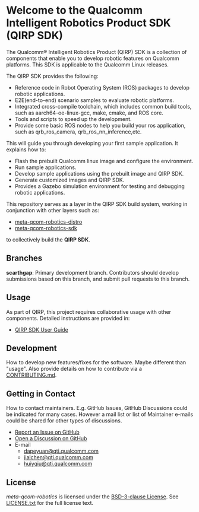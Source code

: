 # Welcome to the Qualcomm Intelligent Robotics Product SDK (QIRP SDK)

The Qualcomm® Intelligent Robotics Product (QIRP) SDK is a collection of components that enable you to develop robotic features on Qualcomm platforms. This SDK is applicable to the Qualcomm Linux releases.

The QIRP SDK provides the following:
- Reference code in Robot Operating System (ROS) packages to develop robotic applications.
- E2E(end-to-end) scenario samples to evaluate robotic platforms.
- Integrated cross-compile toolchain, which includes common build tools, such as aarch64-oe-linux-gcc, make, cmake, and ROS core.
- Tools and scripts to speed up the development.
- Provide some basic ROS nodes to help you build your ros application, such as qrb_ros_camera, qrb_ros_nn_inference,etc.

This will guide you through developing your first sample application. It explains how to:
- Flash the prebuilt Qualcomm linux image and configure the environment.
- Run sample applications.
- Develop sample applications using the prebuilt image and QIRP SDK.
- Generate customized images and QIRP SDK.
- Provides a Gazebo simulation environment for testing and debugging robotic applications.

This repository serves as a ​​layer in the QIRP SDK build system​​, working in conjunction with other layers such as:
- [meta-qcom-robotics-distro](https://github.com/qualcomm-linux/meta-qcom-robotics-distro.git) 
- [meta-qcom-robotics-sdk](https://github.com/qualcomm-linux/meta-qcom-robotics-sdk.git) 

to collectively build the **QIRP SDK**.

## Branches

**scarthgap**: Primary development branch. Contributors should develop submissions based on this branch, and submit pull requests to this branch.

## Usage

As part of QIRP, this project requires ​​collaborative usage with other components​​. Detailed instructions are provided in:
- [QIRP SDK User Guide](https://docs.qualcomm.com/bundle/publicresource/topics/80-70018-265/introduction_1.html?vproduct=1601111740013072&version=1.4&facet=Qualcomm%20Intelligent%20Robotics%20Product%20(QIRP)%20SDK)

## Development

How to develop new features/fixes for the software. Maybe different than "usage". Also provide details on how to contribute via a [CONTRIBUTING.md](CONTRIBUTING.md).

## Getting in Contact

How to contact maintainers. E.g. GitHub Issues, GitHub Discussions could be indicated for many cases. However a mail list or list of Maintainer e-mails could be shared for other types of discussions. 

* [Report an Issue on GitHub](../../issues)
* [Open a Discussion on GitHub](../../discussions)
* E-mail
  * dapeyuan@qti.qualcomm.com
  * jialchen@qti.qualcomm.com
  * huiyqiu@qti.qualcomm.com

## License

*meta-qcom-robotics* is licensed under the [BSD-3-clause License](https://spdx.org/licenses/BSD-3-Clause.html). See [LICENSE.txt](LICENSE.txt) for the full license text.